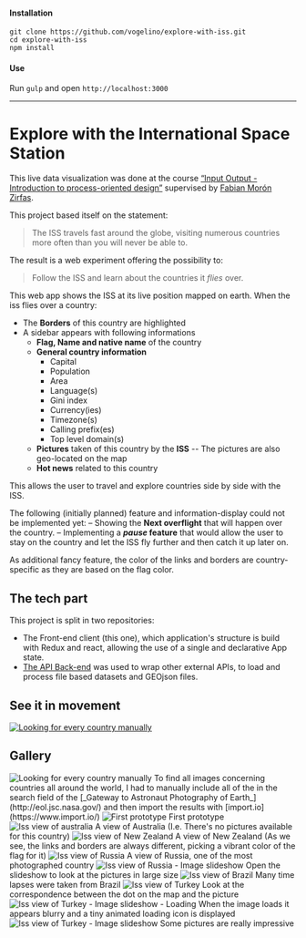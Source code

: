#### Installation
```
git clone https://github.com/vogelino/explore-with-iss.git
cd explore-with-iss
npm install
```

#### Use
Run `gulp` and open `http://localhost:3000`

---

# Explore with the International Space Station

This live data visualization was done at the course [“Input Output - Introduction to process-oriented design”]( https://fhp.incom.org/workspace/6176) supervised by [Fabian Morón Zirfas](https://github.com/fabiantheblind).

This project based itself on the statement:

> The ISS travels fast around the globe, visiting numerous countries more often than you will never be able to.

The result is a web experiment offering the possibility to:

> Follow the ISS and learn about the countries it _flies_ over.

This web app shows the ISS at its live position mapped on earth. When the iss flies over a country:
- The **Borders** of this country are highlighted
- A sidebar appears with following informations
  - **Flag, Name and native name** of the country
  - **General country information**
    - Capital
    - Population
    - Area
    - Language(s)
    - Gini index
    - Currency(ies)
    - Timezone(s)
    - Calling prefix(es)
    - Top level domain(s)
  - **Pictures** taken of this country by the **ISS**
    -- The pictures are also geo-located on the map
  - **Hot news** related to this country

This allows the user to travel and explore countries side by side with the ISS.

The following (initially planned) feature and information-display could not be implemented yet:
– Showing the **Next overflight** that will happen over the country.
– Implementing a **_pause_ feature** that would allow the user to stay on the country and let the ISS fly further and then catch it up later on.

As additional fancy feature, the color of the links and borders are country-specific as they are based on the flag color.

## The tech part

This project is split in two repositories:
- The Front-end client (this one), which application's structure is build with Redux and react, allowing the use of a single and declarative App state.
- [The API Back-end](https://github.com/vogelino/explore-with-iss-api) was used to wrap other external APIs, to load and process file based datasets and GEOjson files.

## See it in movement
[<img src="http://demo.vogelino.com/explore-with-iss/play.png" alt="Looking for every country manually"/>](https://vimeo.com/148945877)

## Gallery
<img src="http://demo.vogelino.com/explore-with-iss/SearchForPhotosByCOuntry2.png" alt="Looking for every country manually"/>
To find all images concerning countries all around the world, I had to manually include all of the in the search field of the [_Gateway to Astronaut Photography of Earth_](http://eol.jsc.nasa.gov/) and then import the results with [import.io](https://www.import.io/)

<img src="http://demo.vogelino.com/explore-with-iss/state1.png" alt="First prototype"/>
First prototype

<img src="http://demo.vogelino.com/explore-with-iss/state2-australia.png" alt="Iss view of australia"/>
A view of Australia (I.e. There's no pictures available for this country)

<img src="http://demo.vogelino.com/explore-with-iss/state3-newzealand.png" alt="Iss view of New Zealand"/>
A view of New Zealand (As we see, the links and borders are always different, picking a vibrant color of the flag for it)

<img src="http://demo.vogelino.com/explore-with-iss/state4-russia.png" alt="Iss view of Russia"/>
A view of Russia, one of the most photographed country

<img src="http://demo.vogelino.com/explore-with-iss/state4-russia-slideshow.png" alt="Iss view of Russia - Image slideshow"/>
Open the slideshow to look at the pictures in large size

<img src="http://demo.vogelino.com/explore-with-iss/state5-brazil.png" alt="Iss view of Brazil"/>
Many time lapses were taken from Brazil

<img src="http://demo.vogelino.com/explore-with-iss/state6-turkey.png" alt="Iss view of Turkey"/>
Look at the correspondence between the dot on the map and the picture

<img src="http://demo.vogelino.com/explore-with-iss/state6-turkey-slideshow-loading.png" alt="Iss view of Turkey - Image slideshow - Loading"/>
When the image loads it appears blurry and a tiny animated loading icon is displayed

<img src="http://demo.vogelino.com/explore-with-iss/state6-turkey-slideshow.png" alt="Iss view of Turkey - Image slideshow"/>
Some pictures are really impressive

